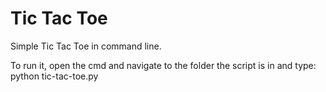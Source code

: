 # Tic Tac Toe
Simple Tic Tac Toe in command line.

To run it, open the cmd and navigate to the folder the script is in and type: python tic-tac-toe.py